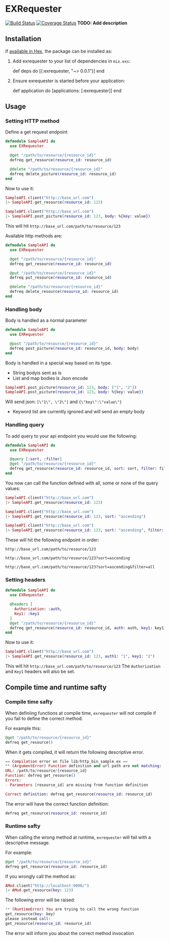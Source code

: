 # EXRequester

[![Build Status](https://travis-ci.org/oarrabi/exrequester.svg?branch=master)](https://travis-ci.org/oarrabi/exrequester)
[![Coverage Status](https://coveralls.io/repos/github/oarrabi/exrequester/badge.svg?branch=master)](https://coveralls.io/github/oarrabi/exrequester?branch=master)
**TODO: Add description**


## Installation

If [available in Hex](https://hex.pm/docs/publish), the package can be installed as:

  1. Add exrequester to your list of dependencies in `mix.exs`:

        def deps do
          [{:exrequester, "~> 0.0.1"}]
        end

  2. Ensure exrequester is started before your application:

        def application do
          [applications: [:exrequester]]
        end

## Usage

### Setting HTTP method
Define a get request endpoint
```elixir
defmodule SampleAPI do
  use EXRequester

  @get "/path/to/resource/{resource_id}"
  defreq get_resource(resource_id: resource_id)

  @delete "/path/to/resource/{resource_id}"
  defreq delete_picture(resource_id: resource_id)
end
```

Now to use it:
```elixir
SampleAPI.client("http://base_url.com")
|> SampleAPI.get_resource(resource_id: 123)

SampleAPI.client("http://base_url.com")
|> SampleAPI.post_picture(resource_id: 123, body: %{key: value})
```

This will hit
`http://base_url.com/path/to/resource/123`

Available http methods are:
```elixir
defmodule SampleAPI do
  use EXRequester

  @get "/path/to/resource/{resource_id}"
  defreq get_resource(resource_id: resource_id)

  @put "/path/to/resource/{resource_id}"
  defreq put_resource(resource_id: resource_id)

  @delete "/path/to/resource/{resource_id}"
  defreq delete_resource(resource_id: resource_id)
end
```

### Handling body
Body is handled as a normal parameter
```elixir
defmodule SampleAPI do
  use EXRequester

  @post "/path/to/resource/{resource_id}"
  defreq post_picture(resource_id: resource_id, body: body)
end
```
Body is handled in a special way based on its type.

- String bodyis sent as is
- List and map bodies is Json encode
```elixir
SampleAPI.post_picture(resource_id: 123, body: ["1", "2"])
SampleAPI.post_picture(resource_id: 123, body: %{key: value})
```
Will send json:
`[\"1\", \"2\"]`
and
`{\"key\":\"value\"}`
- Keyword list are currently ignored and will send an empty body

### Handling query
To add query to your api endpoint you would use the following:
```elixir
defmodule SampleAPI do
  use EXRequester

  @query [:sort, :filter]
  @get "/path/to/resource/{resource_id}"
  defreq get_resource(resource_id: resource_id, sort: sort, filter: filter)
end
```

You now can call the function defined with all, some or none of the query values:
```elixir
SampleAPI.client("http://base_url.com")
|> SampleAPI.get_resource(resource_id: 123)

SampleAPI.client("http://base_url.com")
|> SampleAPI.get_resource(resource_id: 123, sort: "ascending")

SampleAPI.client("http://base_url.com")
|> SampleAPI.get_resource(resource_id: 123, sort: "ascending", filter: "all")
```

These will hit the following endpoint in order:
```
http://base_url.com/path/to/resource/123

http://base_url.com/path/to/resource/123?sort=ascending

http://base_url.com/path/to/resource/123?sort=ascending&filter=all
```

### Setting headers

```elixir
defmodule SampleAPI do
  use EXRequester

  @headers [
    Authorization: :auth,
    Key1: :key1
  ]
  @get "/path/to/resource/{resource_id}"
  defreq get_resource(resource_id: resource_id, auth: auth, key1: key1)
end
```

Now to use it:
```elixir
SampleAPI.client("http://base_url.com")
|> SampleAPI.get_resource(resource_id: 123, auth1: "1", key1: "2")
```

This will hit
`http://base_url.com/path/to/resource/123`
The `Authorization` and `Key1` headers will also be set.

## Compile time and runtime safty
### Compile time safty
When definiing functions at compile time, `exrequester` will not compile if you fail to define the correct method.

For example this:
```elixir
@get "/path/to/resource/{resource_id}"
defreq get_resource()
```
When it gets compiled, it will return the following descriptive error.
```elixir
== Compilation error on file lib/http_bin_sample.ex ==
** (ArgumentError) Function definition and url path are not matching:
URL: /path/to/resource/{resource_id}
Function: defreq get_resource()
Errors:
- Parameters [resource_id] are missing from function definition

Correct definition: defreq get_resource(resource_id: resource_id)
```

The error will have the correct function definition:
```elixir
defreq get_resource(resource_id: resource_id)
```

### Runtime safty
When calling the wrong method at runtime, `exrequester` will fail with a descriptive message.

For example:
```elixir
@get "/path/to/resource/{resource_id}"
defreq get_resource(resource_id: resource_id)
```
If you wrongly call the method as:
```elixir
AMod.client("http://localhost:9090/")
|> AMod.get_resource(key: 123)
```

The following error will be raised:
```elixir
** (RuntimeError) You are trying to call the wrong function
get_resource(key: key)
please instead call:
get_resource(resource_id: resource_id)
```
The error will inform you about the correct method invocation
